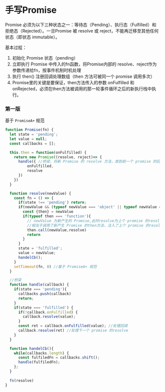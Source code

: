 # 手写Promise
Promise 必须为以下三种状态之一：等待态（Pending）、执行态（Fulfilled）和拒绝态（Rejected）。一旦Promise 被 resolve 或 reject，不能再迁移至其他任何状态（即状态 immutable）。  

基本过程：  
1. 初始化 Promise 状态（pending）
2. 立即执行 Promise 中传入的fn函数，将Promise内部的 resolve、reject作为参数传递给fn，按事件机制时机处理  
3. 执行 then() 注册回调处理数组（then 方法可被同一个 promise 调用多次）  
4. Promise里的关键是要保证，then方法传入的参数 onFulfilled 和 onRejected，必须在then方法被调用的那一轮事件循环之后的新执行栈中执行。

### 第一版  
基于 `PromiseA+` 规范
```javascript
function Promise(fn) {
  let state = 'pending';
  let value = null;
  const callbacks = [];

  this.then = function(onFulfilled) {
    return new Promise((resolve, reject)=> {
      handle({ //桥梁，将新 Promise 的 resolve 方法，放到前一个 promise 的回调对象中
          onFulfilled, 
          resolve
      })
    })
  }

  function resolve(newValue) {
    const fn = () => {
      if(state !== 'pending') return;
      if(newValue && (typeof newValue === 'object' || typeof newValue === 'function')){
        const {then} = newValue
        if(typeof then === 'function'){
          // newValue 为新产生的 Promise,此时resolve为上个 promise 的resolve
          //相当于调用了新产生 Promise 的then方法，注入了上个 promise 的resolve 为其回调
          then.call(newValue,resolve)
          return
        }
      }
      state = 'fulfilled';
      value = newValue;
      handelCb();
    }
    setTimeout(fn, 0) //基于 PromiseA+ 规范
  }

  //桥梁
  function handle(callback) {
    if(state === 'pending'){
      callbacks.push(callback)
      return;
    }
    if(state === 'fulfilled') {
      if(!callback.onFulfilled) {
        callback.resolve(value);
      }
      const ret = callback.onFulfilled(value); //处理回调
      callback.resolve(ret) //处理下一个 promise 的resolve
    }
  }

  function handelCb(){
    while(callbacks.length) {
      const fulfiledFn = callbacks.shift();
      handle(fulfiledFn);
    };
  }
  
  fn(resolve)
}
```